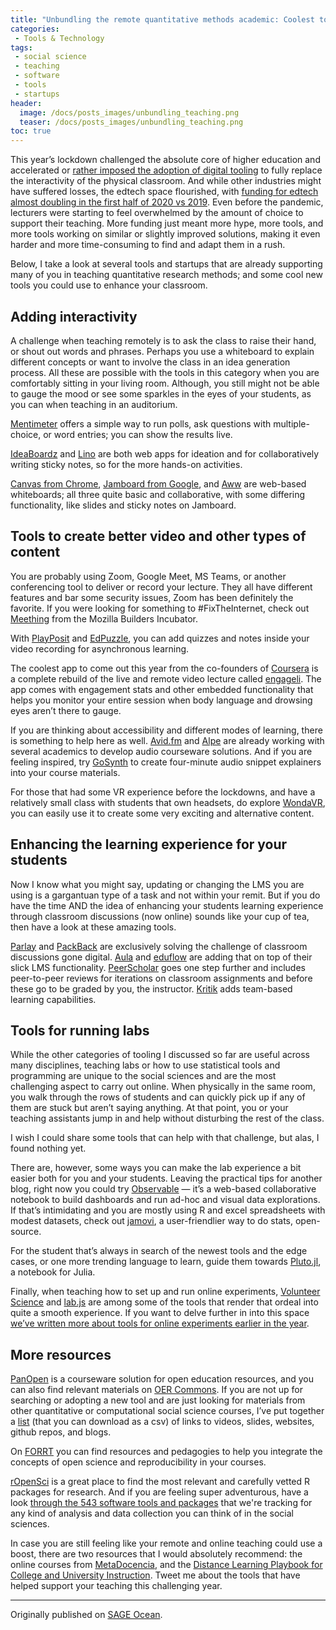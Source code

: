 ```yaml
---
title: "Unbundling the remote quantitative methods academic: Coolest tools to support your teaching"
categories:
 - Tools & Technology
tags:
 - social science
 - teaching
 - software
 - tools
 - startups
header:
  image: /docs/posts_images/unbundling_teaching.png
  teaser: /docs/posts_images/unbundling_teaching.png
toc: true
---
```


This year’s lockdown challenged the absolute core of higher education and accelerated or [rather imposed the adoption of digital tooling](https://er.educause.edu/articles/2020/3/the-difference-between-emergency-remote-teaching-and-online-learning) to fully replace the interactivity of the physical classroom. And while other industries might have suffered losses, the edtech space flourished, with [funding for edtech almost doubling in the first half of 2020 vs 2019](https://news.crunchbase.com/news/back-to-school-edtech-vc-funding-reaches-4-1b-so-far-this-year/). Even before the pandemic, lecturers were starting to feel overwhelmed by the amount of choice to support their teaching. More funding just meant more hype, more tools, and more tools working on similar or slightly improved solutions, making it even harder and more time-consuming to find and adapt them in a rush. 

Below, I take a look at several tools and startups that are already supporting many of you in teaching quantitative research methods; and some cool new tools you could use to enhance your classroom.

## Adding interactivity

A challenge when teaching remotely is to ask the class to raise their hand, or shout out words and phrases. Perhaps you use a whiteboard to explain different concepts or want to involve the class in an idea generation process. All these are possible with the tools in this category when you are comfortably sitting in your living room. Although, you still might not be able to gauge the mood or see some sparkles in the eyes of your students, as you can when teaching in an auditorium.

[Mentimeter](https://www.mentimeter.com/) offers a simple way to run polls, ask questions with multiple-choice, or word entries; you can show the results live. 

[IdeaBoardz](https://ideaboardz.com/) and [Lino](https://en.linoit.com/) are both web apps for ideation and for collaboratively writing sticky notes, so for the more hands-on activities.

[Canvas from Chrome](https://canvas.apps.chrome/), [Jamboard from Google](https://jamboard.google.com/), and [Aww](https://awwapp.com/) are web-based whiteboards; all three quite basic and collaborative, with some differing functionality, like slides and sticky notes on Jamboard. 

## Tools to create better video and other types of content 

You are probably using Zoom, Google Meet, MS Teams, or another conferencing tool to deliver or record your lecture. They all have different features and bar some security issues, Zoom has been definitely the favorite. If you were looking for something to #FixTheInternet, check out [Meething](https://us.meething.space/) from the Mozilla Builders Incubator.

With [PlayPosit](https://go.playposit.com/) and [EdPuzzle](https://edpuzzle.com/), you can add quizzes and notes inside your video recording for asynchronous learning. 

The coolest app to come out this year from the co-founders of [Coursera](https://www.coursera.org/) is a complete rebuild of the live and remote video lecture called [engageli](https://www.engageli.com/). The app comes with engagement stats and other embedded functionality that helps you monitor your entire session when body language and drowsing eyes aren’t there to gauge. 

If you are thinking about accessibility and different modes of learning, there is something to help here as well. [Avid.fm](https://www.avid.fm/) and [Alpe](https://www.alpeaudio.com/) are already working with several academics to develop audio courseware solutions. And if you are feeling inspired, try [GoSynth](https://gosynth.com/) to create four-minute audio snippet explainers into your course materials.

For those that had some VR experience before the lockdowns, and have a relatively small class with students that own headsets, do explore [WondaVR](https://www.wondavr.com/), you can easily use it to create some very exciting and alternative content.

## Enhancing the learning experience for your students

Now I know what you might say, updating or changing the LMS you are using is a gargantuan type of a task and not within your remit. But if you do have the time AND the idea of enhancing your students learning experience through classroom discussions (now online) sounds like your cup of tea, then have a look at these amazing tools.

[Parlay](https://parlayideas.com/) and [PackBack](https://www.packback.co/) are exclusively solving the challenge of classroom discussions gone digital. [Aula](https://aula.education/) and [eduflow](https://www.eduflow.com/) are adding that on top of their slick LMS functionality. [PeerScholar](https://app.peerscholar.com/) goes one step further and includes peer-to-peer reviews for iterations on classroom assignments and before these go to be graded by you, the instructor. [Kritik](https://www.kritik.io/) adds team-based learning capabilities.

## Tools for running labs

While the other categories of tooling I discussed so far are useful across many disciplines, teaching labs or how to use statistical tools and programming are unique to the social sciences and are the most challenging aspect to carry out online. When physically in the same room, you walk through the rows of students and can quickly pick up if any of them are stuck but aren’t saying anything. At that point, you or your teaching assistants jump in and help without disturbing the rest of the class.

I wish I could share some tools that can help with that challenge, but alas, I found nothing yet. 

There are, however, some ways you can make the lab experience a bit easier both for you and your students. Leaving the practical tips for another blog, right now you could try [Observable](https://observablehq.com/) — it’s a web-based collaborative notebook to build dashboards and run ad-hoc and visual data explorations. If that’s intimidating and you are mostly using R and excel spreadsheets with modest datasets, check out [jamovi](https://www.jamovi.org/), a user-friendlier way to do stats, open-source. 

For the student that’s always in search of the newest tools and the edge cases, or one more trending language to learn, guide them towards [Pluto.jl](https://juliahub.com/docs/Pluto/OJqMt/0.7.4/), a notebook for Julia.

Finally, when teaching how to set up and run online experiments, [Volunteer Science](https://volunteerscience.com/) and [lab.js](https://lab.js.org/) are among some of the tools that render that ordeal into quite a smooth experience. If you want to delve further in into this space [we’ve written more about tools for online experiments earlier in the year](https://ocean.sagepub.com/blog/tools-and-tech/moving-your-behavioral-research-online).

## More resources

[PanOpen](https://www.panopen.com/) is a courseware solution for open education resources, and you can also find relevant materials on [OER Commons](https://www.oercommons.org/). If you are not up for searching or adopting a new tool and are just looking for materials from other quantitative or computational social science courses, I’ve put together a [list](https://danielagduca.github.io/teaching_materials/) (that you can download as a csv) of links to videos, slides, websites, github repos, and blogs.

On [FORRT](https://forrt.org/) you can find resources and pedagogies to help you integrate the concepts of open science and reproducibility in your courses.

[rOpenSci](https://ropensci.org/) is a great place to find the most relevant and carefully vetted R packages for research. And if you are feeling super adventurous, have a look [through the 543 software tools and packages](https://ropensci.org/) that we're tracking for any kind of analysis and data collection you can think of in the social sciences.

In case you are still feeling like your remote and online teaching could use a boost, there are two resources that I would absolutely recommend: the online courses from [MetaDocencia](https://www.metadocencia.org/en/), and the [Distance Learning Playbook for College and University Instruction](https://us.corwin.com/en-us/nam/the-distance-learning-playbook-for-college-and-university-instruction/book276590?_ga=2.108943170.1934251811.1609870984-926146671.1607529470). Tweet me about the tools that have helped support your teaching this challenging year. 

****
Originally published on [SAGE Ocean](https://ocean.sagepub.com/blog).
